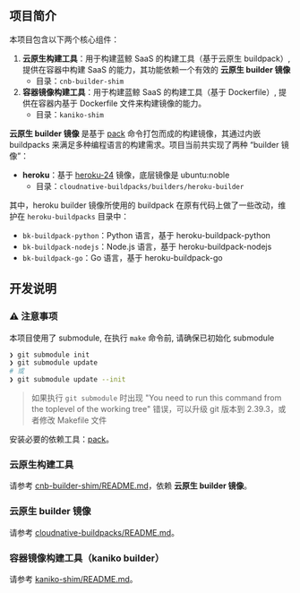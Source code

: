 ## 项目简介

本项目包含以下两个核心组件：

1. **云原生构建工具**：用于构建蓝鲸 SaaS 的构建工具（基于云原生 buildpack）, 提供在容器中构建 SaaS 的能力，其功能依赖一个有效的 **云原生 builder 镜像**
    - 目录：`cnb-builder-shim`
2. **容器镜像构建工具**：用于构建蓝鲸 SaaS 的构建工具（基于 Dockerfile）, 提供在容器内基于 Dockerfile 文件来构建镜像的能力。
    - 目录：`kaniko-shim`

**云原生 builder 镜像** 是基于 [pack](https://github.com/buildpacks/pack) 命令打包而成的构建镜像，其通过内嵌 buildpacks 来满足多种编程语言的构建需求。项目当前共实现了两种 “builder 镜像”：

- **heroku**：基于 [heroku-24](https://github.com/heroku/base-images/tree/v149/heroku-24) 镜像，底层镜像是 ubuntu:noble
    - 目录：`cloudnative-buildpacks/builders/heroku-builder`

其中，heroku builder 镜像所使用的 buildpack 在原有代码上做了一些改动，维护在 `heroku-buildpacks` 目录中：

- `bk-buildpack-python`：Python 语言，基于 heroku-buildpack-python
- `bk-buildpack-nodejs`：Node.js 语言，基于 heroku-buildpack-nodejs
- `bk-buildpack-go`：Go 语言，基于 heroku-buildpack-go

## 开发说明

### ⚠️ 注意事项

本项目使用了 submodule, 在执行 `make` 命令前, 请确保已初始化 submodule

```bash
❯ git submodule init
❯ git submodule update
# 或
❯ git submodule update --init
```

> 如果执行 `git submodule` 时出现 "You need to run this command from the toplevel of the working tree" 错误，可以升级 git 版本到 2.39.3，或者修改 Makefile 文件

安装必要的依赖工具：[pack](https://github.com/buildpacks/pack)。

### 云原生构建工具

请参考 [cnb-builder-shim/README.md](./cnb-builder-shim/README.md)，依赖 **云原生 builder 镜像**。

### 云原生 builder 镜像

请参考 [cloudnative-buildpacks/README.md](./cloudnative-buildpacks/README.md)。

### 容器镜像构建工具（kaniko builder）

请参考 [kaniko-shim/README.md](./kaniko-shim/README.md)。
